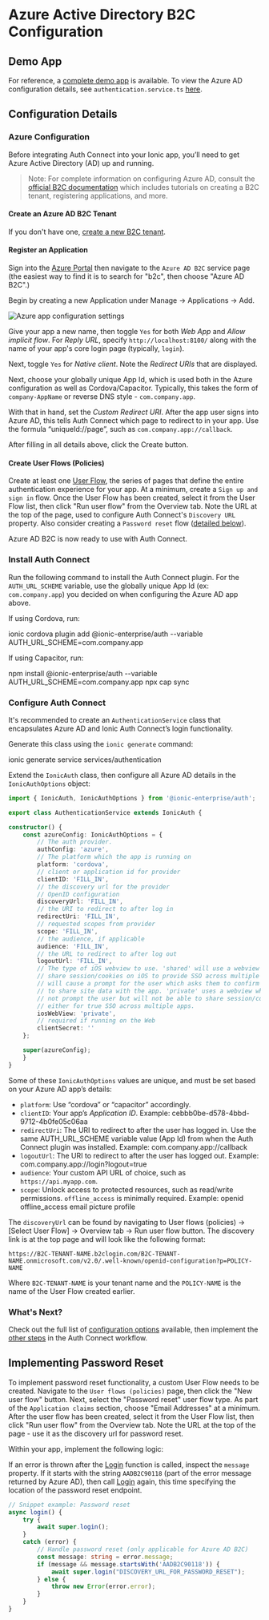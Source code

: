# Azure Active Directory B2C Configuration

## Demo App

For reference, a [complete demo app](https://github.com/ionic-team/cs-demo-iv/tree/identity-vault-with-auth-connect) is available. To view the Azure AD configuration details, see `authentication.service.ts` [here](https://github.com/ionic-team/cs-demo-iv/blob/identity-vault-with-auth-connect/src/app/services/authentication/authentication.service.ts).

## Configuration Details

### Azure Configuration

Before integrating Auth Connect into your Ionic app, you’ll need to get Azure Active Directory (AD) up and running.

> Note: For complete information on configuring Azure AD, consult the [official B2C documentation](https://docs.microsoft.com/en-us/azure/active-directory-b2c/tutorial-create-tenant) which includes tutorials on creating a B2C tenant, registering applications, and more.

#### Create an Azure AD B2C Tenant

If you don't have one, [create a new B2C tenant](https://docs.microsoft.com/en-us/azure/active-directory-b2c/tutorial-create-tenant).

#### Register an Application

Sign into the [Azure Portal](https://portal.azure.com) then navigate to the `Azure AD B2C` service page (the easiest way to find it is to search for "b2c", then choose "Azure AD B2C".)

Begin by creating a new Application under Manage -> Applications -> Add.

![Azure app configuration settings](/docs/assets/img/native/azure-app-settings.png)

Give your app a new name, then toggle `Yes` for both _Web App_ and _Allow implicit flow_. For _Reply URL_, specify `http://localhost:8100/` along with the name of your app's core login page (typically, `login`).

Next, toggle `Yes` for _Native client_. Note the _Redirect URIs_ that are displayed.

Next, choose your globally unique App Id, which is used both in the Azure configuration as well as Cordova/Capacitor. Typically, this takes the form of `company-AppName` or reverse DNS style - `com.company.app`.

With that in hand, set the _Custom Redirect URI_. After the app user signs into Azure AD, this tells Auth Connect which page to redirect to in your app. Use the formula “uniqueId://page”, such as `com.company.app://callback`.

After filling in all details above, click the Create button.

#### Create User Flows (Policies)

Create at least one [User Flow](https://docs.microsoft.com/en-us/azure/active-directory-b2c/tutorial-create-user-flows), the series of pages that define the entire authentication experience for your app. At a minimum, create a `Sign up and sign in` flow. Once the User Flow has been created, select it from the User Flow list, then click "Run user flow" from the Overview tab. Note the URL at the top of the page, used to configure Auth Connect's `Discovery URL` property. Also consider creating a `Password reset` flow ([detailed below](#implementing-password-reset)).

Azure AD B2C is now ready to use with Auth Connect.

### Install Auth Connect

Run the following command to install the Auth Connect plugin. For the `AUTH_URL_SCHEME` variable, use the globally unique App Id (ex: `com.company.app`) you decided on when configuring the Azure AD app above.

If using Cordova, run:

<command-line> <command-prompt>ionic cordova plugin add @ionic-enterprise/auth --variable AUTH_URL_SCHEME=com.company.app</command-prompt> </command-line>

If using Capacitor, run:

<command-line> <command-prompt>npm install @ionic-enterprise/auth --variable AUTH_URL_SCHEME=com.company.app</command-prompt> <command-prompt>npx cap sync</command-prompt> </command-line>

### Configure Auth Connect

It's recommended to create an `AuthenticationService` class that encapsulates Azure AD and Ionic Auth Connect’s login functionality.

Generate this class using the `ionic generate` command:

<command-line> <command-prompt>ionic generate service services/authentication</command-prompt> </command-line>

Extend the `IonicAuth` class, then configure all Azure AD details in the `IonicAuthOptions` object:

```typescript
import { IonicAuth, IonicAuthOptions } from '@ionic-enterprise/auth';

export class AuthenticationService extends IonicAuth {

constructor() {
    const azureConfig: IonicAuthOptions = {
        // The auth provider.
        authConfig: 'azure',
        // The platform which the app is running on
        platform: 'cordova',
        // client or application id for provider
        clientID: 'FILL_IN',
        // the discovery url for the provider
        // OpenID configuration
        discoveryUrl: 'FILL_IN',
        // the URI to redirect to after log in
        redirectUri: 'FILL_IN',
        // requested scopes from provider
        scope: 'FILL_IN',
        // the audience, if applicable
        audience: 'FILL_IN',
        // the URL to redirect to after log out
        logoutUrl: 'FILL_IN',
        // The type of iOS webview to use. 'shared' will use a webview that can
        // share session/cookies on iOS to provide SSO across multiple apps but
        // will cause a prompt for the user which asks them to confirm they want
        // to share site data with the app. 'private' uses a webview which will
        // not prompt the user but will not be able to share session/cookie data
        // either for true SSO across multiple apps.
        iosWebView: 'private',
        // required if running on the Web
        clientSecret: ''
    };

    super(azureConfig);
    }
}
```

Some of these `IonicAuthOptions` values are unique, and must be set based on your Azure AD app’s details:

* `platform`: Use “cordova” or “capacitor” accordingly.
* `clientID`: Your app’s _Application ID_. Example: cebbb0be-d578-4bbd-9712-4b0fe05c06aa
* `redirectUri`: The URI to redirect to after the user has logged in. Use the same AUTH_URL_SCHEME variable value (App Id) from when the Auth Connect plugin was installed. Example: com.company.app://callback
* `logoutUrl`: The URI to redirect to after the user has logged out. Example: com.company.app://login?logout=true
* `audience`: Your custom API URL of choice, such as `https://api.myapp.com`.
* `scope`: Unlock access to protected resources, such as read/write permissions. `offline_access` is minimally required. Example: openid offline_access email picture profile

The `discoveryUrl` can be found by navigating to User flows (policies) -> [Select User Flow] -> Overview tab -> Run user flow button. The discovery link is at the top page and will look like the following format:

`https://B2C-TENANT-NAME.b2clogin.com/B2C-TENANT-NAME.onmicrosoft.com/v2.0/.well-known/openid-configuration?p=POLICY-NAME`

Where `B2C-TENANT-NAME` is your tenant name and the `POLICY-NAME` is the name of the User Flow created earlier.

### What's Next?

Check out the full list of [configuration options](/docs/enterprise/auth-connect#ionicauthoptions) available, then implement the [other steps](/docs/enterprise/auth-connect#workflow) in the Auth Connect workflow.

## Implementing Password Reset

To implement password reset functionality, a custom User Flow needs to be created. Navigate to the `User flows (policies)` page, then click the "New user flow" button. Next, select the "Password reset" user flow type. As part of the `Application claims` section, choose "Email Addresses" at a minimum. After the user flow has been created, select it from the User Flow list, then click "Run user flow" from the Overview tab. Note the URL at the top of the page - use it as the discovery url for password reset.

Within your app, implement the following logic:

If an error is thrown after the [Login](/docs/enterprise/auth-connect#iionicauth.login) function is called, inspect the `message` property. If it starts with the string `AADB2C90118` (part of the error message returned by Azure AD), then call [Login](#iionicauth.login) again, this time specifying the location of the password reset endpoint.

```typescript
// Snippet example: Password reset
async login() {
    try {
        await super.login();
    }
    catch (error) {
        // Handle password reset (only applicable for Azure AD B2C)
        const message: string = error.message;
        if (message && message.startsWith('AADB2C90118')) {
            await super.login("DISCOVERY_URL_FOR_PASSWORD_RESET");
        } else {
            throw new Error(error.error);
        }
    }
}
```